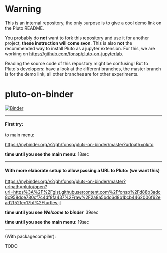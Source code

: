 # Warning

This is an internal repository, the only purpose is to give a cool demo link on the Pluto README.

You probably do **not** want to fork this repository and use it for another project, **these instruction will come soon**. This is also **not** the recommended way to install Pluto as a jupyter extension. For this, we are working on https://github.com/fonsp/pluto-on-jupyterlab.

Reading the source code of this repository might be confusing! But to Pluto's developers: have a look at the different branches, the master branch is for the demo link, all other branches are for other experiments.

# pluto-on-binder

[![Binder](https://mybinder.org/badge_logo.svg)](https://mybinder.org/v2/gh/gaelforget/pluto-on-binder/gftest02?urlpath=pluto/open?url=https://github.com/JuliaPluto/PlutoCon2021-demos/blob/main/Gael_Forget-Running_Climate_Models.jl?raw=true)

---

#### First try:

to main menu:

https://mybinder.org/v2/gh/fonsp/pluto-on-binder/master?urlpath=pluto

**time until you see the main menu**: 18sec

---

#### With more elaborate setup to allow passing a URL to Pluto: (we want this)

https://mybinder.org/v2/gh/fonsp/pluto-on-binder/master?urlpath=pluto/open?url=https%3A%2F%2Fgist.githubusercontent.com%2Ffonsp%2Fd88b3adc8c958dce780cf7c4df8fa437%2Fraw%2F2a8a5bdc6d8b1bcb4462006f62ead2f52fec17bf%2Fturtles.jl

**time until you see _Welcome to binder_**: 39sec

**time until you see the main menu**: 19sec

---

(With packagecompiler):

TODO
